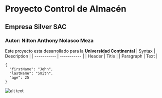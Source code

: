 # Proyecto Control de Almacén
## Empresa Silver SAC
### Autor: Nilton Anthony Nolasco Meza
Este proyecto esta  desarrollado para la **Universidad Continental**
| Syntax | Description |
| ----------- | ----------- |
| Header | Title |
| Paragraph | Text |
```
{
  "firstName": "John",
  "lastName": "Smith",
  "age": 25
}
```
![alt text](image.jpg)

